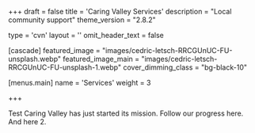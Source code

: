 +++
draft = false
title = 'Caring Valley Services'
description = "Local community support"
theme_version = "2.8.2"

type = 'cvn'
layout = ''
omit_header_text = false

[cascade]
  featured_image = "images/cedric-letsch-RRCGUnUC-FU-unsplash.webp"
  featured_image_main = "images/cedric-letsch-RRCGUnUC-FU-unsplash-1.webp"
  cover_dimming_class = "bg-black-10"

[menus.main]
  name = 'Services'
  weight = 3


+++

Test Caring Valley has just started its mission. Follow our progress here. And here 2.
